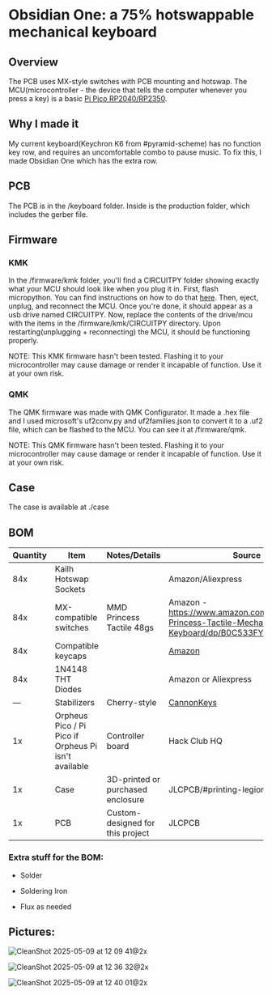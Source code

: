 # Obsidian One: a 75% hotswappable mechanical keyboard

## Overview

The PCB uses MX-style switches with PCB mounting and hotswap. The MCU(microcontroller - the device that tells the computer whenever you press a key) is a basic [Pi Pico RP2040/RP2350](https://www.canakit.com/raspberry-pi-pico.html).

## Why I made it

My current keyboard(Keychron K6 from #pyramid-scheme) has no function key row, and requires an uncomfortable combo to pause music. To fix this, I made Obsidian One which has the extra row.

## PCB

The PCB is in the /keyboard folder. Inside is the production folder, which includes the gerber file.

## Firmware

### KMK

In the /firmware/kmk folder, you'll find a CIRCUITPY folder showing exactly what your MCU should look like when you plug it in. First, flash micropython. You can find instructions on how to do that [here](https://www.raspberrypi.com/documentation/microcontrollers/micropython.html). Then, eject, unplug, and reconnect the MCU. Once you're done, it should appear as a usb drive named CIRCUITPY. Now, replace the contents of the drive/mcu with the items in the /firmware/kmk/CIRCUITPY directory. Upon restarting(unplugging + reconnecting) the MCU, it should be functioning properly.

NOTE: This KMK firmware hasn't been tested. Flashing it to your microcontroller may cause damage or render it incapable of function. Use it at your own risk.

### QMK

The QMK firmware was made with QMK Configurator. It made a .hex file and I used microsoft's uf2conv.py and uf2families.json to convert it to a .uf2 file, which can be flashed to the MCU. You can see it at /firmware/qmk.

NOTE: This QMK firmware hasn't been tested. Flashing it to your microcontroller may cause damage or render it incapable of function. Use it at your own risk.

## Case

The case is available at ./case

## BOM

| Quantity | Item                                | Notes/Details                                                      | Source                                                                                                            |
|----------|-------------------------------------|--------------------------------------------------------------------|-------------------------------------------------------------------------------------------------------------------|
| 84x      | Kailh Hotswap Sockets               |                                                                    | Amazon/Aliexpress                                      |
| 84x      | MX-compatible switches              | MMD Princess Tactile 48gs                                          | Amazon - https://www.amazon.com/KPREPUBLIC-Princess-Tactile-Mechanical-Keyboard/dp/B0C533FYXJ?sr=8-1                                       |
| 84x      | Compatible keycaps                  |                                                                    | [Amazon](https://www.amazon.com/Keycaps-Keyboard-Profile-Switches-Mechanical/dp/B0B4JV49DG?sr=8-22)              |
| 84x      | 1N4148 THT Diodes                   |                                                                    | Amazon or Aliexpress          |
| —        | Stabilizers                         | Cherry-style                                                       | [CannonKeys](https://cannonkeys.com/products/cherry-stabilizers?variant=32257338998895)                          |
| 1x       | Orpheus Pico / Pi Pico if Orpheus Pi isn't available              | Controller board                                                   | Hack Club HQ |
| 1x       | Case                                | 3D-printed or purchased enclosure                                  | JLCPCB/#printing-legion                                                  |
| 1x       | PCB                                 | Custom-designed for this project                                   | JLCPCB                |

### Extra stuff for the BOM:

- Solder

- Soldering Iron

- Flux as needed

## Pictures: 
![CleanShot 2025-05-09 at 12 09 41@2x](https://github.com/user-attachments/assets/3ef68584-e08d-402d-ac58-158367805725)

![CleanShot 2025-05-09 at 12 36 32@2x](https://github.com/user-attachments/assets/57a26122-066b-44c1-a627-2b79cfe6c3df)

![CleanShot 2025-05-09 at 12 40 01@2x](https://github.com/user-attachments/assets/7d620331-e11d-4e52-937d-cab2aa38883d)

